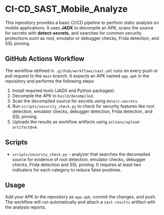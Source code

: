 # CI-CD_SAST_Mobile_Analyze

This repository provides a basic CI/CD pipeline to perform static analysis on mobile applications. It uses **JADX** to decompile an APK, scans the source for secrets with **detect-secrets**, and searches for common security protections such as root, emulator or debugger checks, Frida detection, and SSL pinning.

## GitHub Actions Workflow
The workflow defined in `.github/workflows/sast.yml` runs on every push or pull request to the `main` branch. It expects an APK named `app.apk` in the repository and performs the following steps:

1. Install required tools (JADX and Python packages).
2. Decompile the APK to `build/decompiled`.
3. Scan the decompiled source for secrets using `detect-secrets`.
4. Run `scripts/security_check.py` to check for security features like root detection, emulator checks, debugger detection, Frida detection, and SSL pinning.
5. Uploads the results as workflow artifacts using `actions/upload-artifact@v4`.

## Scripts
- `scripts/security_check.py` – analyzer that searches the decompiled source for evidence of root detection, emulator checks, debugger checks, Frida detection and SSL pinning. It requires at least two indicators for each category to reduce false positives.

## Usage
Add your APK to the repository as `app.apk`, commit the changes, and push. The workflow will run automatically and attach a `sast-results` artifact with the analysis reports.
